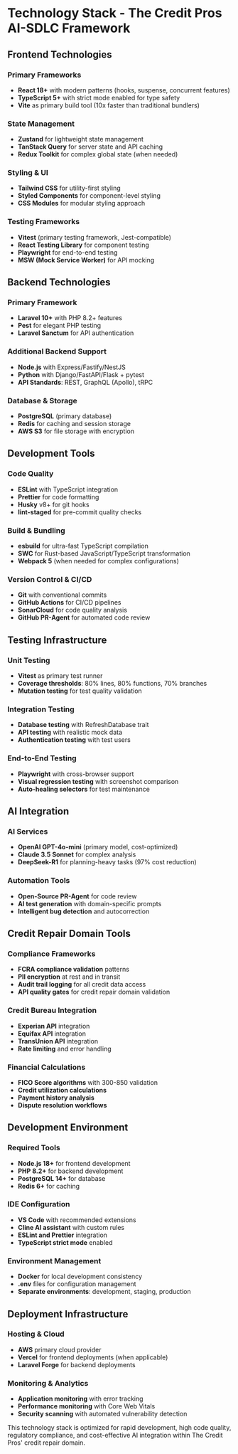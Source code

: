 # Technology Stack - The Credit Pros AI-SDLC Framework

## Frontend Technologies

### Primary Frameworks

- **React 18+** with modern patterns (hooks, suspense, concurrent features)
- **TypeScript 5+** with strict mode enabled for type safety
- **Vite** as primary build tool (10x faster than traditional bundlers)

### State Management

- **Zustand** for lightweight state management
- **TanStack Query** for server state and API caching
- **Redux Toolkit** for complex global state (when needed)

### Styling & UI

- **Tailwind CSS** for utility-first styling
- **Styled Components** for component-level styling
- **CSS Modules** for modular styling approach

### Testing Frameworks

- **Vitest** (primary testing framework, Jest-compatible)
- **React Testing Library** for component testing
- **Playwright** for end-to-end testing
- **MSW (Mock Service Worker)** for API mocking

## Backend Technologies

### Primary Framework

- **Laravel 10+** with PHP 8.2+ features
- **Pest** for elegant PHP testing
- **Laravel Sanctum** for API authentication

### Additional Backend Support

- **Node.js** with Express/Fastify/NestJS
- **Python** with Django/FastAPI/Flask + pytest
- **API Standards**: REST, GraphQL (Apollo), tRPC

### Database & Storage

- **PostgreSQL** (primary database)
- **Redis** for caching and session storage
- **AWS S3** for file storage with encryption

## Development Tools

### Code Quality

- **ESLint** with TypeScript integration
- **Prettier** for code formatting
- **Husky** v8+ for git hooks
- **lint-staged** for pre-commit quality checks

### Build & Bundling

- **esbuild** for ultra-fast TypeScript compilation
- **SWC** for Rust-based JavaScript/TypeScript transformation
- **Webpack 5** (when needed for complex configurations)

### Version Control & CI/CD

- **Git** with conventional commits
- **GitHub Actions** for CI/CD pipelines
- **SonarCloud** for code quality analysis
- **GitHub PR-Agent** for automated code review

## Testing Infrastructure

### Unit Testing

- **Vitest** as primary test runner
- **Coverage thresholds**: 80% lines, 80% functions, 70% branches
- **Mutation testing** for test quality validation

### Integration Testing

- **Database testing** with RefreshDatabase trait
- **API testing** with realistic mock data
- **Authentication testing** with test users

### End-to-End Testing

- **Playwright** with cross-browser support
- **Visual regression testing** with screenshot comparison
- **Auto-healing selectors** for test maintenance

## AI Integration

### AI Services

- **OpenAI GPT-4o-mini** (primary model, cost-optimized)
- **Claude 3.5 Sonnet** for complex analysis
- **DeepSeek-R1** for planning-heavy tasks (97% cost reduction)

### Automation Tools

- **Open-Source PR-Agent** for code review
- **AI test generation** with domain-specific prompts
- **Intelligent bug detection** and autocorrection

## Credit Repair Domain Tools

### Compliance Frameworks

- **FCRA compliance validation** patterns
- **PII encryption** at rest and in transit
- **Audit trail logging** for all credit data access
- **API quality gates** for credit repair domain validation

### Credit Bureau Integration

- **Experian API** integration
- **Equifax API** integration
- **TransUnion API** integration
- **Rate limiting** and error handling

### Financial Calculations

- **FICO Score algorithms** with 300-850 validation
- **Credit utilization calculations**
- **Payment history analysis**
- **Dispute resolution workflows**

## Development Environment

### Required Tools

- **Node.js 18+** for frontend development
- **PHP 8.2+** for backend development
- **PostgreSQL 14+** for database
- **Redis 6+** for caching

### IDE Configuration

- **VS Code** with recommended extensions
- **Cline AI assistant** with custom rules
- **ESLint and Prettier** integration
- **TypeScript strict mode** enabled

### Environment Management

- **Docker** for local development consistency
- **.env** files for configuration management
- **Separate environments**: development, staging, production

## Deployment Infrastructure

### Hosting & Cloud

- **AWS** primary cloud provider
- **Vercel** for frontend deployments (when applicable)
- **Laravel Forge** for backend deployments

### Monitoring & Analytics

- **Application monitoring** with error tracking
- **Performance monitoring** with Core Web Vitals
- **Security scanning** with automated vulnerability detection

This technology stack is optimized for rapid development, high code quality, regulatory compliance, and cost-effective AI integration within The Credit Pros' credit repair domain.
